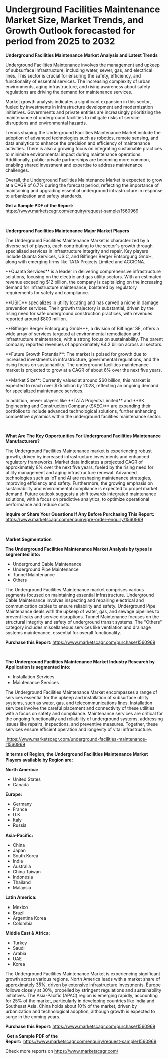 <p><h1>Underground Facilities Maintenance Market Size, Market Trends, and Growth Outlook forecasted for period from 2025 to 2032</h1></p><p><strong>Underground Facilities Maintenance Market Analysis and Latest Trends</strong></p>
<p><p>Underground Facilities Maintenance involves the management and upkeep of subsurface infrastructure, including water, sewer, gas, and electrical lines. This sector is crucial for ensuring the safety, efficiency, and functionality of essential services. The increasing complexity of urban environments, aging infrastructure, and rising awareness about safety regulations are driving the demand for maintenance services.</p><p>Market growth analysis indicates a significant expansion in this sector, fueled by investments in infrastructure development and modernization initiatives. Governments and private entities are increasingly prioritizing the maintenance of underground facilities to mitigate risks of service disruptions and environmental hazards. </p><p>Trends shaping the Underground Facilities Maintenance Market include the adoption of advanced technologies such as robotics, remote sensing, and data analytics to enhance the precision and efficiency of maintenance activities. There is also a growing focus on integrating sustainable practices to minimize environmental impact during maintenance operations. Additionally, public-private partnerships are becoming more common, enabling shared investment and expertise to address maintenance challenges.</p><p>Overall, the Underground Facilities Maintenance Market is expected to grow at a CAGR of 6.7% during the forecast period, reflecting the importance of maintaining and upgrading essential underground infrastructure in response to urbanization and safety standards.</p></p>
<p><strong>Get a Sample PDF of the Report:&nbsp;</strong> <a href="https://www.marketscagr.com/enquiry/request-sample/1560969?utm_campaign=3199&utm_medium=2&utm_source=Github&utm_content=ia&utm_term=11032025&utm_id=underground-facilities-maintenance">https://www.marketscagr.com/enquiry/request-sample/1560969</a></p>
<p>&nbsp;</p>
<p><strong>Underground Facilities Maintenance Major Market Players</strong></p>
<p><p>The Underground Facilities Maintenance Market is characterized by a diverse set of players, each contributing to the sector's growth through specialized services in infrastructure integrity and repair. Key players include Quanta Services, USIC, and Bilfinger Berger Entsorgung GmbH, along with emerging firms like TATA Projects Limited and ACCIONA.</p><p>**Quanta Services** is a leader in delivering comprehensive infrastructure solutions, focusing on the electric and gas utility sectors. With an estimated revenue exceeding $12 billion, the company is capitalizing on the increasing demand for infrastructure maintenance, bolstered by regulatory requirements for safety and compliance.</p><p>**USIC** specializes in utility locating and has carved a niche in damage prevention services. Their growth trajectory is substantial, driven by the rising need for safe underground construction practices, with revenues reported around $800 million. </p><p>**Bilfinger Berger Entsorgung GmbH**, a division of Bilfinger SE, offers a wide array of services targeted at environmental remediation and infrastructure maintenance, with a strong focus on sustainability. The parent company reported revenues of approximately €4.2 billion across all sectors.</p><p>**Future Growth Potential**: The market is poised for growth due to increased investments in infrastructure, governmental regulations, and the rising focus on sustainability. The underground facilities maintenance market is projected to grow at a CAGR of about 6% over the next five years.</p><p>**Market Size**: Currently valued at around $60 billion, this market is expected to reach over $75 billion by 2028, reflecting an ongoing demand for specialized maintenance services.</p><p>In addition, newer players like **TATA Projects Limited** and **SK Engineering and Construction Company (SKEC)** are expanding their portfolios to include advanced technological solutions, further enhancing competitive dynamics within the underground facilities maintenance sector.</p></p>
<p>&nbsp;</p>
<p><strong>What Are The Key Opportunities For Underground Facilities Maintenance Manufacturers?</strong></p>
<p><p>The Underground Facilities Maintenance market is experiencing robust growth, driven by increased infrastructure investments and enhanced regulatory frameworks. Market data indicates a projected CAGR of approximately 8% over the next five years, fueled by the rising need for utility management and aging infrastructure renewal. Advanced technologies such as IoT and AI are reshaping maintenance strategies, improving efficiency and safety. Furthermore, the growing emphasis on sustainability and environmental compliance is expected to propel market demand. Future outlook suggests a shift towards integrated maintenance solutions, with a focus on predictive analytics, to optimize operational performance and reduce costs.</p></p>
<p><strong>Inquire or Share Your Questions If Any Before Purchasing This Report:</strong> <a href="https://www.marketscagr.com/enquiry/pre-order-enquiry/1560969?utm_campaign=3199&utm_medium=2&utm_source=Github&utm_content=ia&utm_term=11032025&utm_id=underground-facilities-maintenance">https://www.marketscagr.com/enquiry/pre-order-enquiry/1560969</a></p>
<p>&nbsp;</p>
<p><strong>Market Segmentation</strong></p>
<p><strong>The Underground Facilities Maintenance Market Analysis by types is segmented into:</strong></p>
<p><ul><li>Underground Cable Maintenance</li><li>Underground Pipe Maintenance</li><li>Tunnel Maintenance</li><li>Others</li></ul></p>
<p><p>The Underground Facilities Maintenance market comprises various segments focused on maintaining essential infrastructure. Underground Cable Maintenance involves inspecting and repairing electrical and communication cables to ensure reliability and safety. Underground Pipe Maintenance deals with the upkeep of water, gas, and sewage pipelines to prevent leaks and service disruptions. Tunnel Maintenance focuses on the structural integrity and safety of underground transit systems. The "Others" category includes miscellaneous services like ventilation and drainage systems maintenance, essential for overall functionality.</p></p>
<p><strong>Purchase this Report:&nbsp;</strong><a href="https://www.marketscagr.com/purchase/1560969?utm_campaign=3199&utm_medium=2&utm_source=Github&utm_content=ia&utm_term=11032025&utm_id=underground-facilities-maintenance">https://www.marketscagr.com/purchase/1560969</a></p>
<p>&nbsp;</p>
<p><strong>The Underground Facilities Maintenance Market Industry Research by Application is segmented into:</strong></p>
<p><ul><li>Installation Services</li><li>Maintenance Services</li></ul></p>
<p><p>The Underground Facilities Maintenance Market encompasses a range of services essential for the upkeep and installation of subsurface utility systems, such as water, gas, and telecommunications lines. Installation services involve the careful placement and connectivity of these utilities with a focus on safety and compliance. Maintenance services are critical for the ongoing functionality and reliability of underground systems, addressing issues like repairs, inspections, and preventive measures. Together, these services ensure efficient operation and longevity of vital infrastructure.</p></p>
<p><a href="https://www.marketscagr.com/underground-facilities-maintenance-r1560969?utm_campaign=3199&utm_medium=2&utm_source=Github&utm_content=ia&utm_term=11032025&utm_id=underground-facilities-maintenance">&nbsp;https://www.marketscagr.com/underground-facilities-maintenance-r1560969</a></p>
<p><strong>In terms of Region, the Underground Facilities Maintenance Market Players available by Region are:</strong></p>
<p>
    <p> <strong> North America: </strong>
        <ul>
            <li>United States</li>
            <li>Canada</li>
        </ul>
        </p> 
    <p> <strong> Europe: </strong>
        <ul>
            <li>Germany</li>
            <li>France</li>
            <li>U.K.</li>
            <li>Italy</li>
            <li>Russia</li>
        </ul>
        </p> 
    <p> <strong> Asia-Pacific: </strong>
        <ul>
            <li>China</li>
            <li>Japan</li>
            <li>South Korea</li>
            <li>India</li>
            <li>Australia</li>
            <li>China Taiwan</li>
            <li>Indonesia</li>
            <li>Thailand</li>
            <li>Malaysia</li>
        </ul>
        </p> 
    <p> <strong> Latin America: </strong>
        <ul>
            <li>Mexico</li>
            <li>Brazil</li>
            <li>Argentina Korea</li>
            <li>Colombia</li>
        </ul>
        </p> 
    <p> <strong> Middle East & Africa: </strong>
        <ul>
            <li>Turkey</li>
            <li>Saudi</li>
            <li>Arabia</li>
            <li>UAE</li>
            <li>Korea</li>
        </ul>
    </p>
    </p>
<p><p>The Underground Facilities Maintenance Market is experiencing significant growth across various regions. North America leads with a market share of approximately 35%, driven by extensive infrastructure investments. Europe follows closely at 30%, propelled by stringent regulations and sustainability initiatives. The Asia-Pacific (APAC) region is emerging rapidly, accounting for 25% of the market, particularly in developing countries like India and Southeast Asia. China holds about 10% of the market, driven by urbanization and technological adoption, although growth is expected to surge in the coming years.</p></p>
<p><strong>Purchase this Report: </strong><a href="https://www.marketscagr.com/purchase/1560969?utm_campaign=3199&utm_medium=2&utm_source=Github&utm_content=ia&utm_term=11032025&utm_id=underground-facilities-maintenance">https://www.marketscagr.com/purchase/1560969</a></p>
<p>&nbsp;<strong>Get a Sample PDF of the Report:&nbsp;&nbsp;</strong><a href="https://www.marketscagr.com/enquiry/request-sample/1560969?utm_campaign=3199&utm_medium=2&utm_source=Github&utm_content=ia&utm_term=11032025&utm_id=underground-facilities-maintenance">https://www.marketscagr.com/enquiry/request-sample/1560969</a></p>
<p><strong></strong></p>
<p>Check more reports on <a href="https://www.marketscagr.com/?utm_campaign=3199&utm_medium=2&utm_source=Github&utm_content=ia&utm_term=11032025&utm_id=underground-facilities-maintenance">https://www.marketscagr.com/</a></p>